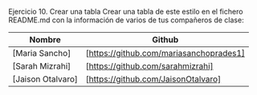 Ejercicio 10. Crear una tabla
Crear una tabla de este estilo en el fichero README.md con la información de varios de tus compañeros de clase:

| Nombre              | Github                                        |
|---------------------|-----------------------------------------------|
| [Maria Sancho]      | [https://github.com/mariasanchoprades1]       |
| [Sarah Mizrahi]     | [https://github.com/sarahmizrahi]             |
| [Jaison Otalvaro]   | [https://github.com/JaisonOtalvaro]           |

